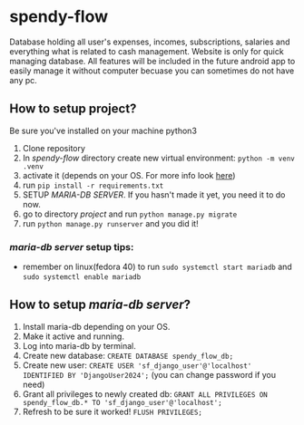 # spendy-flow
Database holding all user's expenses, incomes, subscriptions, salaries and everything what is related to cash management. Website is only for quick managing database. All features will be included in the future android app to easily manage it without computer becuase you can sometimes do not have any pc.

## How to setup project?
Be sure you've installed on your machine python3
1. Clone repository
2. In *spendy-flow* directory create new virtual environment: `python -m venv .venv`
3. activate it (depends on your OS. For more info look [here](https://python.land/virtual-environments/virtualenv#Python_venv_activation))
4. run `pip install -r requirements.txt`
5. SETUP *MARIA-DB SERVER*. If you hasn't made it yet, you need it to do now.
6. go to directory *project* and run `python manage.py migrate`
7. run `python manage.py runserver` and you did it!

### *maria-db server* setup tips:
- remember on linux(fedora 40) to run `sudo systemctl start mariadb` and `sudo systemctl enable mariadb`

## How to setup *maria-db server*?
1. Install maria-db depending on your OS.
2. Make it active and running.
3. Log into maria-db by terminal.
4. Create new database: `CREATE DATABASE spendy_flow_db;`
5. Create new user: `CREATE USER 'sf_django_user'@'localhost' IDENTIFIED BY 'DjangoUser2024';` (you can change password if you need)
6. Grant all privileges to newly created db: `GRANT ALL PRIVILEGES ON spendy_flow_db.* TO 'sf_django_user'@'localhost';`
7. Refresh to be sure it worked! `FLUSH PRIVILEGES;`
